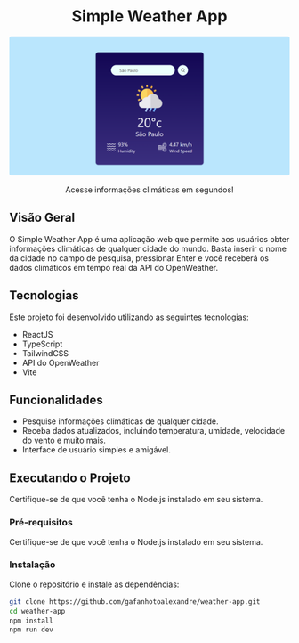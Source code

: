 <h1 align="center">Simple Weather App</h1>

<p align="center">
  <img src="public/preview-weather.png" alt="Simple Weather App Preview" style="border-radius: 4px">
</p>

<p align="center">Acesse informações climáticas em segundos!</p>

## Visão Geral
O Simple Weather App é uma aplicação web que permite aos usuários obter informações climáticas de qualquer cidade do mundo. Basta inserir o nome da cidade no campo de pesquisa, pressionar Enter e você receberá os dados climáticos em tempo real da API do OpenWeather.

## Tecnologias
Este projeto foi desenvolvido utilizando as seguintes tecnologias:

- ReactJS
- TypeScript
- TailwindCSS
- API do OpenWeather
- Vite

## Funcionalidades
- Pesquise informações climáticas de qualquer cidade.
- Receba dados atualizados, incluindo temperatura, umidade, velocidade do vento e muito mais.
- Interface de usuário simples e amigável.

<!-- ## Informações Úteis
- Projeto no ar [aqui](https://gafanhotoalexandre.github.io/frontend-quiz/) -->

## Executando o Projeto
Certifique-se de que você tenha o Node.js instalado em seu sistema.

### Pré-requisitos

Certifique-se de que você tenha o Node.js instalado em seu sistema.

### Instalação
Clone o repositório e instale as dependências:

```bash
git clone https://github.com/gafanhotoalexandre/weather-app.git
cd weather-app
npm install
npm run dev
```